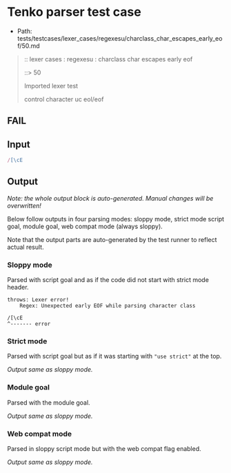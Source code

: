 # Tenko parser test case

- Path: tests/testcases/lexer_cases/regexesu/charclass_char_escapes_early_eof/50.md

> :: lexer cases : regexesu : charclass char escapes early eof
>
> ::> 50
>
> Imported lexer test
>
> control character uc eol/eof

## FAIL

## Input

`````js
/[\cE
`````

## Output

_Note: the whole output block is auto-generated. Manual changes will be overwritten!_

Below follow outputs in four parsing modes: sloppy mode, strict mode script goal, module goal, web compat mode (always sloppy).

Note that the output parts are auto-generated by the test runner to reflect actual result.

### Sloppy mode

Parsed with script goal and as if the code did not start with strict mode header.

`````
throws: Lexer error!
    Regex: Unexpected early EOF while parsing character class

/[\cE
^------- error
`````

### Strict mode

Parsed with script goal but as if it was starting with `"use strict"` at the top.

_Output same as sloppy mode._

### Module goal

Parsed with the module goal.

_Output same as sloppy mode._

### Web compat mode

Parsed in sloppy script mode but with the web compat flag enabled.

_Output same as sloppy mode._
